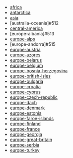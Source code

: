 * [africa](https://circle-artifacts.com/gh/navit-gps/maptool/394/artifacts/0/tmp/circle-artifacts.6DtjUUc/africa.bin)
* [antarctica](https://circle-artifacts.com/gh/navit-gps/maptool/395/artifacts/0/tmp/circle-artifacts.YwFZ9TR/antarctica.bin)
* [asia]()
* [australia-oceania]#512
* [central-america](https://circle-artifacts.com/gh/navit-gps/maptool/404/artifacts/0/tmp/circle-artifacts.gkcZZOu/central-america.bin)
* [europe-albania]#513
* [europe-alps]()
* [europe-andorra]#515
* [europe-austria](https://circle-artifacts.com/gh/navit-gps/maptool/421/artifacts/0/tmp/circle-artifacts.hCLLvtW/europe-austria.bin)
* [europe-azores](https://circle-artifacts.com/gh/navit-gps/maptool/422/artifacts/0/tmp/circle-artifacts.jG7CZpL/europe-azores.bin)
* [europe-belarus](https://circle-artifacts.com/gh/navit-gps/maptool/427/artifacts/0/tmp/circle-artifacts.l6l2sSp/europe-belarus.bin)
* [europe-belgium](https://circle-artifacts.com/gh/navit-gps/maptool/428/artifacts/0/tmp/circle-artifacts.e0mF7z5/europe-belgium.bin)
* [europe-bosnia-herzegovina](https://circle-artifacts.com/gh/navit-gps/maptool/429/artifacts/0/tmp/circle-artifacts.KQUwk16/europe-bosnia-herzegovina.bin)
* [europe-british-isles](https://circle-artifacts.com/gh/navit-gps/maptool/280/artifacts/0/tmp/circle-artifacts.JPbzb8g/europe-british-isles.bin)
* [europe-bulgaria](https://circle-artifacts.com/gh/navit-gps/maptool/431/artifacts/0/tmp/circle-artifacts.LClFzrP/europe-bulgaria.bin)
* [europe-croatia](https://circle-artifacts.com/gh/navit-gps/maptool/432/artifacts/0/tmp/circle-artifacts.OgpnMvO/europe-croatia.bin)
* [europe-cyprus](https://circle-artifacts.com/gh/navit-gps/maptool/433/artifacts/0/tmp/circle-artifacts.KGitP74/europe-cyprus.bin)
* [europe-czech-republic](https://circle-artifacts.com/gh/navit-gps/maptool/434/artifacts/0/tmp/circle-artifacts.ho7fKZN/europe-czech-republic.bin)
* [europe-dach](https://circle-artifacts.com/gh/navit-gps/maptool/435/artifacts/0/tmp/circle-artifacts.lks2FeS/europe-dach.bin)
* [europe-denmark](https://circle-artifacts.com/gh/navit-gps/maptool/436/artifacts/0/tmp/circle-artifacts.oKYSlI8/europe-denmark.bin)
* [europe-estonia](https://circle-artifacts.com/gh/navit-gps/maptool/437/artifacts/0/tmp/circle-artifacts.GFlt8Qz/europe-estonia.bin)
* [europe-faroe-islands](https://circle-artifacts.com/gh/navit-gps/maptool/438/artifacts/0/tmp/circle-artifacts.WDAQYsZ/europe-faroe-islands.bin)
* [europe-finland](https://circle-artifacts.com/gh/navit-gps/maptool/439/artifacts/0/tmp/circle-artifacts.AulH1sK/europe-finland.bin)
* [europe-france](https://circle-artifacts.com/gh/navit-gps/maptool/440/artifacts/0/tmp/circle-artifacts.A23IgKN/europe-france.bin)
* [europe-georgia](https://circle-artifacts.com/gh/navit-gps/maptool/441/artifacts/0/tmp/circle-artifacts.djR6o7h/europe-georgia.bin)
* [europe-great-britain](https://circle-artifacts.com/gh/navit-gps/maptool/443/artifacts/0/tmp/circle-artifacts.g7HFiNj/europe-great-britain.bin)
* [europe-serbia](https://circle-artifacts.com/gh/navit-gps/maptool/475/artifacts/0/tmp/circle-artifacts.BzDwarC/europe-serbia.bin)
* [europe-turkey](https://circle-artifacts.com/gh/navit-gps/maptool/488/artifacts/0/tmp/circle-artifacts.yPp7ARK/europe-turkey.bin)
